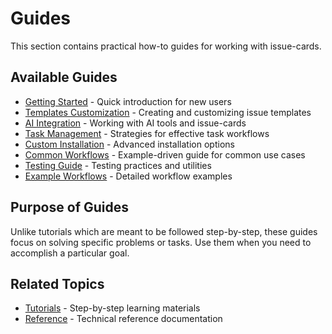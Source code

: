 # Guides

This section contains practical how-to guides for working with issue-cards.

## Available Guides

- [Getting Started](getting-started.md) - Quick introduction for new users
- [Templates Customization](templates-customization.md) - Creating and customizing issue templates
- [AI Integration](ai-integration.md) - Working with AI tools and issue-cards
- [Task Management](task-management.md) - Strategies for effective task workflows
- [Custom Installation](custom-installation.md) - Advanced installation options
- [Common Workflows](common-workflows.md) - Example-driven guide for common use cases
- [Testing Guide](testing.md) - Testing practices and utilities
- [Example Workflows](workflows.md) - Detailed workflow examples

## Purpose of Guides

Unlike tutorials which are meant to be followed step-by-step, these guides focus on solving specific problems or tasks. Use them when you need to accomplish a particular goal.

## Related Topics

- [Tutorials](../tutorials/index.md) - Step-by-step learning materials
- [Reference](../reference/index.md) - Technical reference documentation